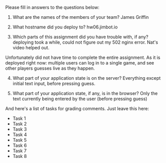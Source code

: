 Please fill in answers to the questions below:


1. What are the names of the members of your team?
James Griffin

2. What hostname did you deploy to?
hw06.jimbot.io

3. Which parts of this assignment did you have trouble with, if any?
deploying took a while, could not figure out my 502 nginx error.
Nat's video helped out.

Unfortunately did not have time to complete the entire assignment.
As it is deployed right now: multiple users can log in to a single game, and
see other players guesses live as they happen.

4. What part of your application state is on the server?
Everything except initial text input, before pressing guess.

5. What part of your application state, if any, is in the browser?
Only the text currently being entered by the user (before pressing guess)

And here's a list of tasks for grading comments. Just leave this here:
 - Task 1
 - Task 2
 - Task 3
 - Task 4
 - Task 5
 - Task 6
 - Task 7
 - Task 8
